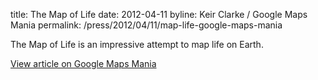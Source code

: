 title: The Map of Life
date: 2012-04-11
byline: Keir Clarke / Google Maps Mania
permalink: /press/2012/04/11/map-life-google-maps-mania


The Map of Life is an impressive attempt to map life on Earth.

[View article on Google Maps Mania](http://googlemapsmania.blogspot.com/2012/04/map-of-life.html)
